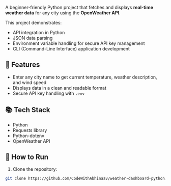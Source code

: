 A beginner-friendly Python project that fetches and displays **real-time weather data** for any city using the **OpenWeather API**.  

This project demonstrates:
- API integration in Python
- JSON data parsing
- Environment variable handling for secure API key management
- CLI (Command-Line Interface) application development

## 🔧 Features
- Enter any city name to get current temperature, weather description, and wind speed
- Displays data in a clean and readable format
- Secure API key handling with `.env`

## 📚 Tech Stack
- Python
- Requests library
- Python-dotenv
- OpenWeather API

## 🚀 How to Run
1. Clone the repository:
```bash
git clone https://github.com/CodeWithAbhinaav/weather-dashboard-python.git
